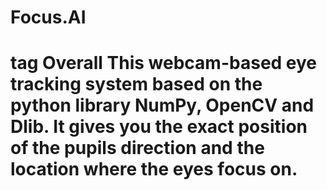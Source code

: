 # Focus.AI 
<h1> tag Overall 
This webcam-based eye tracking system based on the python library NumPy, OpenCV and Dlib. It gives you the exact position of the pupils direction and the location where the eyes focus on.
